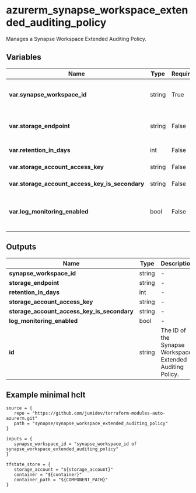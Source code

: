 # azurerm_synapse_workspace_extended_auditing_policy

Manages a Synapse Workspace Extended Auditing Policy.

## Variables

| Name | Type | Required? |  Default  |  Description |
| ---- | ---- | --------- |  ----------- | ----------- |
| **var.synapse_workspace_id** | string | True | -  |  The ID of the Synapse workspace to set the extended auditing policy. Changing this forces a new resource to be created. | 
| **var.storage_endpoint** | string | False | -  |  The blob storage endpoint (e.g. <https://example.blob.core.windows.net>). This blob storage will hold all extended auditing logs. | 
| **var.retention_in_days** | int | False | `0`  |  The number of days to retain logs for in the storage account. Defaults to `0`. | 
| **var.storage_account_access_key** | string | False | -  |  The access key to use for the auditing storage account. | 
| **var.storage_account_access_key_is_secondary** | string | False | -  |  Is `storage_account_access_key` value the storage's secondary key? | 
| **var.log_monitoring_enabled** | bool | False | `True`  |  Enable audit events to Azure Monitor? To enable server audit events to Azure Monitor, please enable its master database audit events to Azure Monitor. Defaults to `true`. | 



## Outputs

| Name | Type | Description |
| ---- | ---- | --------- | 
| **synapse_workspace_id** | string  | - | 
| **storage_endpoint** | string  | - | 
| **retention_in_days** | int  | - | 
| **storage_account_access_key** | string  | - | 
| **storage_account_access_key_is_secondary** | string  | - | 
| **log_monitoring_enabled** | bool  | - | 
| **id** | string  | The ID of the Synapse Workspace Extended Auditing Policy. | 

## Example minimal hclt

```hcl
source = {
   repo = "https://github.com/jumidev/terraform-modules-auto-azurerm.git" 
   path = "synapse/synapse_workspace_extended_auditing_policy" 
}

inputs = {
   synapse_workspace_id = "synapse_workspace_id of synapse_workspace_extended_auditing_policy" 
}

tfstate_store = {
   storage_account = "${storage_account}" 
   container = "${container}" 
   container_path = "${COMPONENT_PATH}" 
}


```